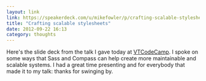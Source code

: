 ```yaml
---
layout: link
link: https://speakerdeck.com/u/mikefowler/p/crafting-scalable-stylesheets
title: "Crafting scalable stylesheets"
date: 2012-09-22 16:13
category: thoughts
---
```

Here's the slide deck from the talk I gave today at [VTCodeCamp](http://vtcodecamp.org). I spoke on some ways that Sass and Compass can help create more maintainable and scalable systems. I had a great time presenting and for everybody that made it to my talk: thanks for swinging by.